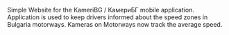 Simple Website for the KameriBG / КамериБГ mobile application.
Application is used to keep drivers informed about the speed zones in Bulgaria motorways.
Kameras on Motorways now track the average speed.
